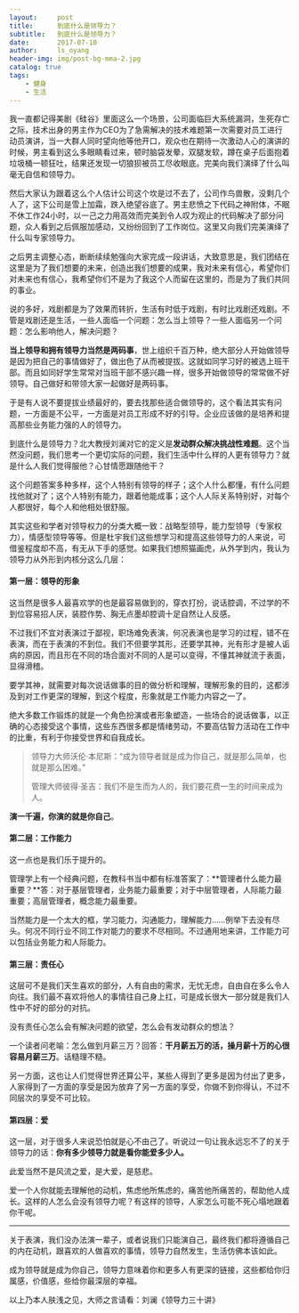 ```yaml
---
layout:     post
title:      到底什么是领导力？
subtitle:   到底什么是领导力？
date:       2017-07-10
author:     ls_oyang
header-img: img/post-bg-mma-2.jpg
catalog: true
tags:
    - 健身
    - 生活
---
```




我一直都记得美剧《硅谷》里面这么一个场景，公司面临巨大系统漏洞，生死存亡之际，技术出身的男主作为CEO为了急需解决的技术难题第一次需要对员工进行动员演讲，当一大群人同时望向他等他开口，观众也在期待一次激动人心的演讲的时候，男主看到这么多眼睛看过来，顿时脑袋发晕，双腿发软，蹲在桌子后面抱着垃圾桶一顿狂吐，结果还发现一切狼狈被员工尽收眼底。完美向我们演绎了什么叫毫无自信和领导力。

然后大家认为跟着这么个人估计公司这个坎是过不去了，公司作鸟兽散，没剩几个人了，这下公司是雪上加霜，跌入绝望谷底了。男主悲愤之下代码之神附体，不眠不休工作24小时，以一己之力用高效而完美到令人叹为观止的代码解决了部分问题，众人看到之后佩服加感动，又纷纷回到了工作岗位。这里又向我们完美演绎了什么叫专家领导力。

之后男主调整心态，断断续续勉强向大家完成一段讲话，大致意思是，我们团结在这里是为了我们想要的未来，创造出我们想要的成果，我对未来有信心，希望你们对未来也有信心，我希望你们不是为了我这个人而留在这里的，而是为了我们共同的事业。

说的多好，戏剧都是为了效果而转折，生活有时低于戏剧，有时比戏剧还戏剧。不管是戏剧还是生活，一些人面临一个问题：怎么当上领导？一些人面临另一个问题：怎么影响他人，解决问题？

**当上领导和拥有领导力当然是两码事**，世上组织千百万种，绝大部分人开始做领导是因为把自己的事情做好了，做出色了从而被提拔。这就如同学习好的被选上班干部。而且如同好学生常常对当班干部不感兴趣一样，很多开始做领导的常常做不好领导。自己做好和带领大家一起做好是两码事。

于是有人说不要提拔业绩最好的，要去找那些适合做领导的，这个看法其实有问题，一方面是不公平，一方面是对员工形成不好的引导。企业应该做的是培养和提高那些业务能力强的人的领导力。

到底什么是领导力？北大教授刘澜对它的定义是**发动群众解决挑战性难题**。这个当然没问题，我们思考一个更切实际的问题，我们生活中什么样的人更有领导力？就是什么人我们觉得服他？心甘情愿跟随他干？

这个问题答案多种多样，这个人特别有领导的样子；这个人什么都懂，有什么问题找他就对了；这个人特别有能力，跟着他能成事；这个人人际关系特别好，对每个人都很好，每个人和他相处很舒服。

其实这些和学者对领导权力的分类大概一致：战略型领导，能力型领导（专家权力），情感型领导等等。但是杜宇我们这些想学习和提高这些领导力的人来说，可借鉴程度却不高，有无从下手的感觉。如果我们想照猫画虎，从外学到内，我认为领导力从外形到内核分这么几层：

#### 第一层：领导的形象

这当然是很多人最喜欢学的也是最容易做到的，穿衣打扮，说话腔调，不过学的不到位容易招人厌，装腔作势、胸无点墨却腔调十足自然让人反感。

不过我们不宜对表演过于鄙视，职场难免表演，何况表演也是学习的过程，错不在表演，而在于表演的不到位。我们不但要学其形，还要学其神，光有形才是被人诟病的原因，而且形在不同的场合面对不同的人是可以变得，不懂其神就流于表面，显得滑稽。

要学其神，就需要对每次说话做事的目的做分析和理解，理解形象的目的，这都涉及到对工作更深的理解，到这个程度，形象就是工作能力内容之一了。

绝大多数工作锻炼的就是一个角色扮演或者形象塑造，一些场合的说话做事，以正确的心态接受这个事情，这些东西很多都是情绪劳动，不要高估智力活动在工作中的比重，有利于你接受世界和自我成长。

> 领导力大师沃伦·本尼斯：“成为领导者就是成为你自己，就是那么简单，也就是那么困难。”
>
> 管理大师彼得·圣吉：我们不是生而为人的，我们要花费一生的时间来成为人。

**演一千遍，你演的就是你自己**。

#### 第二层：工作能力

这一点也是我们乐于提升的。

管理学上有一个经典问题，在教科书当中都有标准答案了：**管理者什么能力最重要？**答：对于基层管理者，业务能力最重要；对于中层管理者，人际能力最重要；高层管理者，概念能力最重要。

当然能力是一个太大的框，学习能力，沟通能力，理解能力……例举下去没有尽头。何况不同行业不同工作对能力的要求不尽相同。不过通用地来讲，工作能力可以包括业务能力和人际能力。

#### 第三层：责任心

这层可不是我们天生喜欢的部分，人有自由的需求，无忧无虑，自由自在多么令人向往。我们最不喜欢将他人的事情往自己身上扛，可是成长很大一部分就是我们人性中不好的部分的对抗。

没有责任心怎么会有解决问题的欲望，怎么会有发动群众的想法？

一个读者问老喻：怎么做到月薪三万？回答：**干月薪五万的活，操月薪十万的心很容易月薪三万**。话糙理不糙。

另一方面，这也让人们觉得世界还算公平，某些人得到了更多是因为付出了更多，人家得到了一方面的享受是因为放弃了另一方面的享受，你做不到你得认，不过不同层次的享受不可比较。

#### 第四层：爱

这一层，对于很多人来说恐怕就是心不由己了。听说过一句让我永远忘不了的关于领导力的话：**你有多少领导力就是看你能爱多少人。**

此爱当然不是风流之爱，是大爱，是慈悲。

爱一个人你就能去理解他的动机，焦虑他所焦虑的，痛苦他所痛苦的，帮助他人成长。这样的人怎么会没有领导力呢？有这样的领导，人家怎么可能不死心塌地跟着你干呢。

------

关于表演，我们没办法演一辈子，或者说我们只能演自己，最终我们都将遵循自己的内在动机，跟喜欢的人做喜欢的事情，领导力自然发生，生活仿佛本该如此。

成为领导就是成为你自己，领导力意味着你和更多人有更深的链接，这些都给你归属感，价值感，些给你最深层的幸福。

以上乃本人肤浅之见，大师之言请看：刘澜《领导力三十讲》